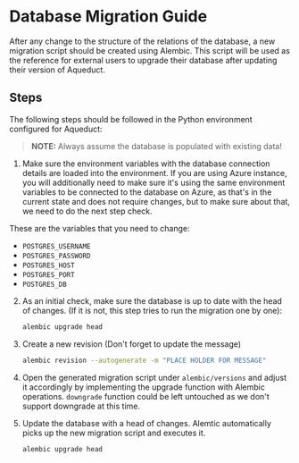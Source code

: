 # Database Migration Guide

After any change to the structure of the relations of the database, a new migration script should be created using Alembic. This script will be used as the reference for external users to upgrade their database after updating their version of Aqueduct.

## Steps

The following steps should be followed in the Python environment configured for Aqueduct:

> **NOTE:** Always assume the database is populated with existing data!

1. Make sure the environment variables with the database connection details are loaded into the environment. If you are using Azure instance, you will additionally need to make sure it's using the same environment variables to be connected to the database on Azure, as that's in the current state and does not require changes, but to make sure about that, we need to do the next step check.

These are the variables that you need to change:
- `POSTGRES_USERNAME`
- `POSTGRES_PASSWORD`
- `POSTGRES_HOST`
- `POSTGRES_PORT`
- `POSTGRES_DB`

2. As an initial check, make sure the database is up to date with the head of changes. (If it is not, this step tries to run the migration one by one):

   ```sh
   alembic upgrade head
   ```

3. Create a new revision (Don't forget to update the message)

   ```sh
   alembic revision --autogenerate -m "PLACE HOLDER FOR MESSAGE"
   ```

4. Open the generated migration script under `alembic/versions` and adjust it accordingly by implementing the upgrade function with Alembic operations. `downgrade` function could be left untouched as we don't support downgrade at this time.

5. Update the database with a head of changes. Alemtic automatically picks up the new migration script and executes it.

   ```sh
   alembic upgrade head
   ```

